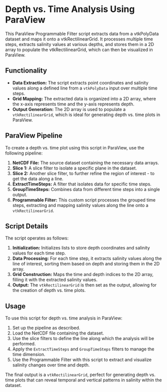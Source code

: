 # Depth vs. Time Analysis Using ParaView
This ParaView Programmable Filter script extracts data from a vtkPolyData dataset and maps it onto a vtkRectilinearGrid. It processes multiple time steps, extracts salinity values at various depths, and stores them in a 2D array to populate the vtkRectilinearGrid, which can then be visualized in ParaView.

## Functionality

- **Data Extraction:** The script extracts point coordinates and salinity values along a defined line from a `vtkPolyData` input over multiple time steps.
- **Grid Mapping:** The extracted data is organized into a 2D array, where the x-axis represents time and the y-axis represents depth.
- **Output Generation:** The 2D array is used to populate a `vtkRectilinearGrid`, which is ideal for generating depth vs. time plots in ParaView.

## ParaView Pipeline

To create a depth vs. time plot using this script in ParaView, use the following pipeline:

1. **NetCDF File:** The source dataset containing the necessary data arrays.
2. **Slice 1:** A slice filter to isolate a specific plane in the dataset.
3. **Slice 2:** Another slice filter, to further refine the region of interest - to get the data along a line.
4. **ExtractTimeSteps:** A filter that isolates data for specific time steps.
5. **GroupTimeSteps:** Combines data from different time steps into a single output.
6. **Programmable Filter:** This custom script processes the grouped time steps, extracting and mapping salinity values along the line onto a `vtkRectilinearGrid`.

## Script Details

The script operates as follows:

1. **Initialization:** Initializes lists to store depth coordinates and salinity values for each time step.
2. **Data Processing:** For each time step, it extracts salinity values along the line of interest, sorting them based on depth and storing them in the 2D array.
3. **Grid Construction:** Maps the time and depth indices to the 2D array, filling it with the extracted salinity values.
4. **Output:** The `vtkRectilinearGrid` is then set as the output, allowing for the creation of depth vs. time plots.

## Usage

To use this script for depth vs. time analysis in ParaView:

1. Set up the pipeline as described.
2. Load the NetCDF file containing the dataset.
3. Use the slice filters to define the line along which the analysis will be performed.
4. Apply the `ExtractTimeSteps` and `GroupTimeSteps` filters to manage the time dimension.
5. Use the Programmable Filter with this script to extract and visualize salinity changes over time and depth.

The final output is a `vtkRectilinearGrid`, perfect for generating depth vs. time plots that can reveal temporal and vertical patterns in salinity within the dataset.
